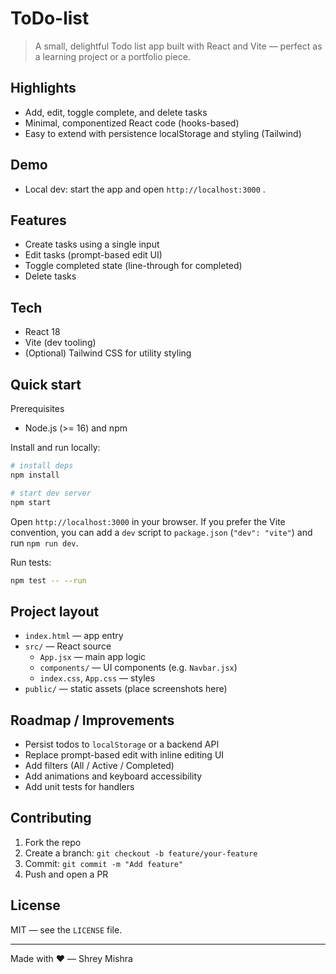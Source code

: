 # ToDo-list

>A small, delightful Todo list app built with React and Vite — perfect as a learning project or a portfolio piece.



## Highlights
- Add, edit, toggle complete, and delete tasks
- Minimal, componentized React code (hooks-based)
- Easy to extend with persistence localStorage  and styling (Tailwind)

## Demo
- Local dev: start the app and open `http://localhost:3000`
.

## Features
- Create tasks using a single input
- Edit tasks (prompt-based edit UI)
- Toggle completed state (line-through for completed)
- Delete tasks

## Tech
- React 18
- Vite (dev tooling)
- (Optional) Tailwind CSS for utility styling

## Quick start

Prerequisites
- Node.js (>= 16) and npm

Install and run locally:

```bash
# install deps
npm install

# start dev server
npm start
```

Open `http://localhost:3000` in your browser. If you prefer the Vite convention, you can add a `dev` script to `package.json` (`"dev": "vite"`) and run `npm run dev`.

Run tests:

```bash
npm test -- --run
```

## Project layout
- `index.html` — app entry
- `src/` — React source
	- `App.jsx` — main app logic
	- `components/` — UI components (e.g. `Navbar.jsx`)
	- `index.css`, `App.css` — styles
- `public/` — static assets (place screenshots here)

## Roadmap / Improvements
- Persist todos to `localStorage` or a backend API
- Replace prompt-based edit with inline editing UI
- Add filters (All / Active / Completed)
- Add animations and keyboard accessibility
- Add unit tests for handlers

## Contributing
1. Fork the repo
2. Create a branch: `git checkout -b feature/your-feature`
3. Commit: `git commit -m "Add feature"`
4. Push and open a PR


## License
MIT — see the `LICENSE` file.

---
Made with ❤️ — Shrey Mishra 
